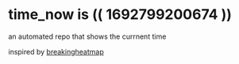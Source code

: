 # time_now is (( 1692799200674 ))

an automated repo that shows the currnent time

inspired by [breakingheatmap](https://github.com/breakingheatmap/breakingheatmap)